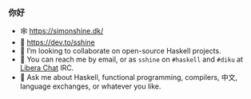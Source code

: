 ### 你好

- 🕸 https://simonshine.dk/
- 💬 https://dev.to/sshine
- 🌱 I’m looking to collaborate on open-source Haskell projects.
- 📨 You can reach me by email, or as `sshine` on `#haskell` and `#diku` at [Libera Chat](https://libera.chat/) IRC.
- 💬 Ask me about Haskell, functional programming, compilers, 中文, language exchanges, or whatever you like.
